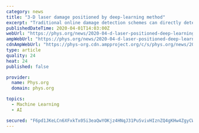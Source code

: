 ```yaml
---
category: news
title: "3-D laser damage positioned by deep-learning method"
excerpt: "Traditional online damage detection schemes can directly detect and characterize damage by imaging optical components. However, due to optical resolution, noise, shadows and reflections, the small-size damage points cannot be inspected accurately. Recently, a research team from Shanghai Institute of Optics and Fine Mechanics of the Chinese ..."
publishedDateTime: 2020-04-01T14:03:00Z
webUrl: "https://phys.org/news/2020-04-d-laser-positioned-deep-learning-method.html"
ampWebUrl: "https://phys.org/news/2020-04-d-laser-positioned-deep-learning-method.amp"
cdnAmpWebUrl: "https://phys-org.cdn.ampproject.org/c/s/phys.org/news/2020-04-d-laser-positioned-deep-learning-method.amp"
type: article
quality: 24
heat: 24
published: false

provider:
  name: Phys.org
  domain: phys.org

topics:
  - Machine Learning
  - AI

secured: "F6pd1JKeLCn6XFxkTx05i3eaQwYOKjz4HNqJ31PuSvivHIznZQ4gKHw4ZgyCWZxUlqgxOtsxgE3Lhw7okiRlMG7ETlS+IXytHswSjwcoTtDmWqp1BxBUZxli3swNPEYRSlc0IK3EcxcHEo9an28P4zHUaQ71PFAoqHXoKUHnZMwGNCP1oex+M7a75tlHMUQVUW+D7EnS8JLDrY1UarQjlWO55RZW4irShXt9pikm+L6tLNPKTmi+MXnNSEhPLupq35UrKYEMS1pC6LW0JaazfxivfCevdkPRKqvGaxFFBKvbnZkGoAv94tFkWFVWVStX5udWQz/3eFLhAii/KaJzk+QZMZlsMz9C+rUt6AjBjchnMujWbqxeotXNENPQzpLjMUahxt7zLvUJJuBYkhKAnNZbzo3uL+t4jHXjJjIuFGwPDjSqngii7FlLOOxj/rOGeja3KzgGaDbIqILS5avEil+y0mpM3kenlKUCa33U650=;jCGoSqCezx6x4sb4rNtClQ=="
---
```


